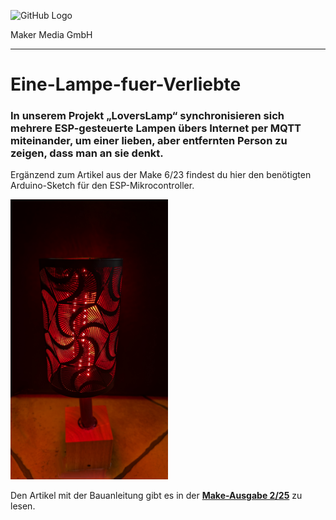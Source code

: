 ![GitHub Logo](http://www.heise.de/make/icons/make_logo.png)

Maker Media GmbH
*** 

# Eine-Lampe-fuer-Verliebte

### In unserem Projekt „LoversLamp“ synchronisieren sich mehrere ESP-gesteuerte Lampen übers Internet per MQTT miteinander, um einer lieben, aber entfernten Person zu zeigen, dass man an sie denkt.

Ergänzend zum Artikel aus der Make 6/23 findest du hier den benötigten Arduino-Sketch für den ESP-Mikrocontroller.

<img src="/LoversLamp.png" width="50%" height="50%">

Den Artikel mit der Bauanleitung gibt es in der **[Make-Ausgabe 2/25](https://www.heise.de/select/make/2025/2)** zu lesen.
